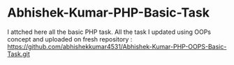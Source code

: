 # Abhishek-Kumar-PHP-Basic-Task
I attched here all the basic PHP task. 
All the task I updated using OOPs concept and uploaded on fresh repository : https://github.com/abhishekkumar4531/Abhishek-Kumar-PHP-OOPS-Basic-Task.git 
